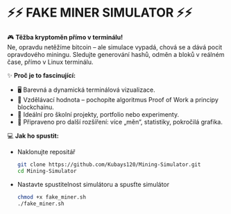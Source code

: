 ⚡⚡ **FAKE MINER SIMULATOR** ⚡⚡
=================================

🎮 **Těžba kryptoměn přímo v terminálu!**  
Ne, opravdu netěžíme bitcoin – ale simulace vypadá, chová se a dává pocit opravdového miningu. Sledujte generování hashů, odměn a bloků v reálném čase, přímo v Linux terminálu.

✨ **Proč je to fascinující:**
- 🖥️ Barevná a dynamická terminálová vizualizace.  
- 🧠 Vzdělávací hodnota – pochopíte algoritmus Proof of Work a principy blockchainu.  
- 🚀 Ideální pro školní projekty, portfolio nebo experimenty.  
- 🔧 Připraveno pro další rozšíření: více „měn“, statistiky, pokročilá grafika.

💻 **Jak ho spustit:**
- Naklonujte repositář
  ```bash
  git clone https://github.com/Kubays120/Mining-Simulator.git
  cd Mining-Simulator
- Nastavte spustitelnost simulátoru a spusťte simulátor
  ```bash
  chmod +x fake_miner.sh
  ./fake_miner.sh
